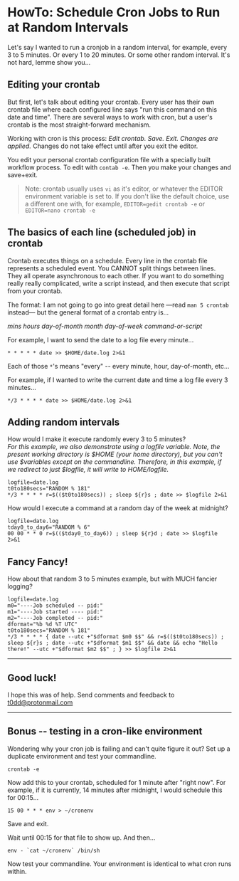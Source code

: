 # HowTo: Schedule Cron Jobs to Run at Random Intervals

Let's say I wanted to run a cronjob in a random interval, for example, every 3
to 5 minutes. Or every 1 to 20 minutes. Or some other random interval. It's not
hard, lemme show you...

## Editing your crontab

But first, let's talk about editing your crontab. Every user has their own
crontab file where each configured line says "run this command on this date and
time". There are several ways to work with cron, but a user's crontab is the
most straight-forward mechanism.

Working with cron is this process: _Edit crontab. Save. Exit. Changes are
applied._ Changes do not take effect until after you exit the editor.

You edit your personal crontab configuration file with a specially built
workflow process. To edit with `contab -e`. Then you make your changes and
save+exit.

> Note: crontab usually uses `vi` as it's editor, or whatever the EDITOR
> environment variable is set to. If you don't like the default choice, use a
> different one with, for example, `EDITOR=gedit crontab -e` or
> `EDITOR=nano crontab -e`

## The basics of each line (scheduled job) in crontab

Crontab executes things on a schedule. Every line in the crontab file
represents a scheduled event. You CANNOT split things between lines. They all
operate asynchronous to each other. If you want to do something really really
complicated, write a script instead, and then execute that script from your
crontab.

The format: I am not going to go into great detail here &mdash;read `man 5 crontab` instead&mdash; but
the general format of a crontab entry is...

*mins hours day-of-month month day-of-week command-or-script*

For example, I want to send the date to a log file every minute...

```
* * * * * date >> $HOME/date.log 2>&1
```

Each of those `*`'s means "every" -- every minute, hour, day-of-month, etc...

For example, if I wanted to write the current date and time a log file every 3
minutes...

```
*/3 * * * * date >> $HOME/date.log 2>&1
```

## Adding random intervals

How would I make it execute randomly every 3 to 5 minutes?<br />
_For this example, we also demonstrate using a logfile variable. Note, the
present working directory is $HOME (your home directory), but you can't use
$variables except on the commandline. Therefore, in this example, if we
redirect to just $logfile, it will write to $HOME/$logfile._

```
logfile=date.log
t0to180secs="RANDOM % 181"
*/3 * * * * r=$(($t0to180secs)) ; sleep ${r}s ; date >> $logfile 2>&1 
```


How would I execute a command at a random day of the week at midnight?

```
logfile=date.log
tday0_to_day6="RANDOM % 6"
00 00 * * 0 r=$(($tday0_to_day6)) ; sleep ${r}d ; date >> $logfile 2>&1
```

## Fancy Fancy!

How about that random 3 to 5 minutes example, but with MUCH fancier logging?

```
logfile=date.log
m0="----Job scheduled -- pid:"
m1="----Job started ---- pid:"
m2="----Job completed -- pid:"
dformat="%b %d %T UTC"
t0to180secs="RANDOM % 181"
*/3 * * * * { date --utc +"$dformat $m0 $$" && r=$(($t0to180secs)) ; sleep ${r}s ; date --utc +"$dformat $m1 $$" && date && echo "Hello there!" --utc +"$dformat $m2 $$" ; } >> $logfile 2>&1 
```

---

## Good luck!

I hope this was of help. Send comments and feedback to <t0dd@protonmail.com>

---

## Bonus -- testing in a cron-like environment

Wondering why your cron job is failing and can't quite figure it out? Set up a
duplicate environment and test your commandline.

```
crontab -e
```

Now add this to your crontab, scheduled for 1 minute after "right now". For
example, if it is currently, 14 minutes after midnight, I would schedule this
for 00:15...

```
15 00 * * * env > ~/cronenv
```

Save and exit.

Wait until 00:15 for that file to show up. And then...

```
env - `cat ~/cronenv` /bin/sh
```

Now test your commandline. Your environment is identical to what cron runs
within.
